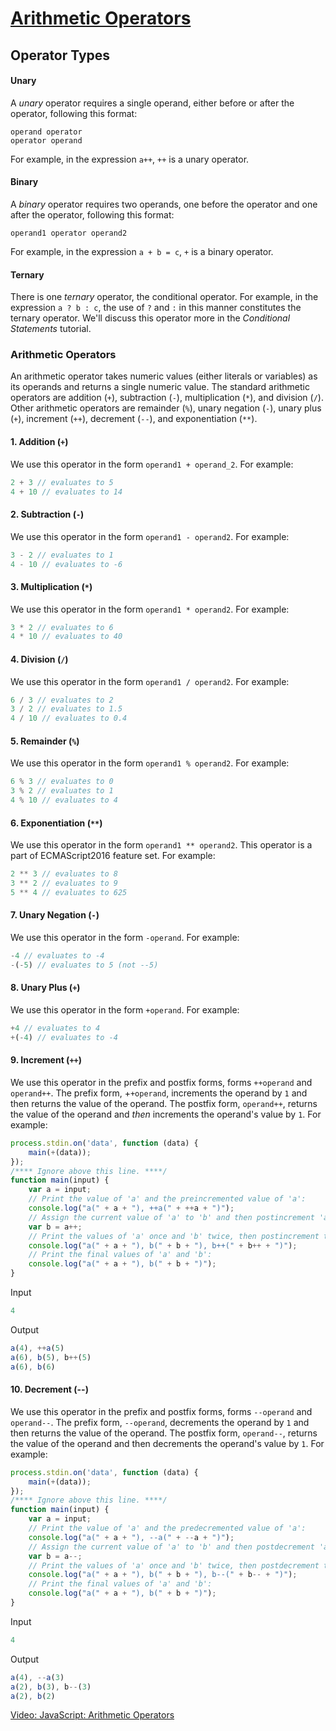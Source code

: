 # [Arithmetic Operators](https://www.hackerrank.com/challenges/js10-arithmetic-operators/topics)

## Operator Types

#### Unary
A _unary_ operator requires a single operand, either before or after the operator, following this format:
```
operand operator
operator operand
```

For example, in the expression `a++`, `++` is a unary operator.

#### Binary
A _binary_ operator requires two operands, one before the operator and one after the operator, following this format:
```
operand1 operator operand2
```

For example, in the expression `a + b = c`, `+` is a binary operator.

#### Ternary
There is one _ternary_ operator, the conditional operator. For example, in the expression `a ? b : c`, the use of `?` and `:` in this manner constitutes the ternary operator. We'll discuss this operator more in the _Conditional Statements_ tutorial.


### Arithmetic Operators
An arithmetic operator takes numeric values (either literals or variables) as its operands and returns a single numeric value. The standard arithmetic operators are addition (`+`), subtraction (`-`), multiplication (`*`), and division (`/`). Other arithmetic operators are remainder (`%`), unary negation (`-`), unary plus (`+`), increment (`++`), decrement (`--`), and exponentiation (`**`).

#### 1. Addition (`+`)
We use this operator in the form `operand1 + operand_2`. For example:

```js
2 + 3 // evaluates to 5
4 + 10 // evaluates to 14
```

#### 2. Subtraction (`-`)
We use this operator in the form `operand1 - operand2`. For example:

```js
3 - 2 // evaluates to 1
4 - 10 // evaluates to -6
```

#### 3. Multiplication (`*`)
We use this operator in the form `operand1 * operand2`. For example:

```js
3 * 2 // evaluates to 6
4 * 10 // evaluates to 40
```

#### 4. Division (`/`)
We use this operator in the form `operand1 / operand2`. For example:

```js
6 / 3 // evaluates to 2
3 / 2 // evaluates to 1.5
4 / 10 // evaluates to 0.4
```

#### 5. Remainder (`%`)
We use this operator in the form `operand1 % operand2`. For example:

```js
6 % 3 // evaluates to 0
3 % 2 // evaluates to 1
4 % 10 // evaluates to 4
```

#### 6. Exponentiation (`**`)
We use this operator in the form `operand1 ** operand2`. This operator is a part of ECMAScript2016 feature set. For example:

```js
2 ** 3 // evaluates to 8
3 ** 2 // evaluates to 9
5 ** 4 // evaluates to 625
```

#### 7. Unary Negation (`-`)
We use this operator in the form `-operand`. For example:

```js
-4 // evaluates to -4
-(-5) // evaluates to 5 (not --5)
```

#### 8. Unary Plus (`+`)
We use this operator in the form `+operand`. For example:

```js
+4 // evaluates to 4
+(-4) // evaluates to -4
```

#### 9. Increment (`++`)
We use this operator in the prefix and postfix forms, forms `++operand` and `operand++`. The prefix form, +`+operand`, increments the operand by `1` and then returns the value of the operand. The postfix form, `operand++`, returns the value of the operand and _then_ increments the operand's value by `1`. For example:

```js
process.stdin.on('data', function (data) {
    main(+(data));
});
/**** Ignore above this line. ****/
function main(input) {
    var a = input;
    // Print the value of 'a' and the preincremented value of 'a':
    console.log("a(" + a + "), ++a(" + ++a + ")");
    // Assign the current value of 'a' to 'b' and then postincrement 'a':
    var b = a++;
    // Print the values of 'a' once and 'b' twice, then postincrement the 2nd 'b':
    console.log("a(" + a + "), b(" + b + "), b++(" + b++ + ")");
    // Print the final values of 'a' and 'b':
    console.log("a(" + a + "), b(" + b + ")");
}
```

Input

```js
4
```

Output

```js
a(4), ++a(5)
a(6), b(5), b++(5)
a(6), b(6)
```

#### 10. Decrement (--)
We use this operator in the prefix and postfix forms, forms `--operand` and `operand--`. The prefix form, `--operand`, decrements the operand by `1` and then returns the value of the operand. The postfix form, `operand--`, returns the value of the operand and then decrements the operand's value by `1`. For example:

```js
process.stdin.on('data', function (data) {
    main(+(data));
});
/**** Ignore above this line. ****/
function main(input) {
    var a = input;
    // Print the value of 'a' and the predecremented value of 'a':
    console.log("a(" + a + "), --a(" + --a + ")");
    // Assign the current value of 'a' to 'b' and then postdecrement 'a':
    var b = a--;
    // Print the values of 'a' once and 'b' twice, then postdecrement the 2nd 'b':
    console.log("a(" + a + "), b(" + b + "), b--(" + b-- + ")");
    // Print the final values of 'a' and 'b':
    console.log("a(" + a + "), b(" + b + ")");
}
```

Input

```js
4
```

Output

```js
a(4), --a(3)
a(2), b(3), b--(3)
a(2), b(2)
```

[Video: JavaScript: Arithmetic Operators](https://www.youtube.com/embed/8EgVknmzYCo?enablejsapi=1&version=3&autoplay=1&rel=0&origin=https%3A%2F%2Fwww.hackerrank.com)